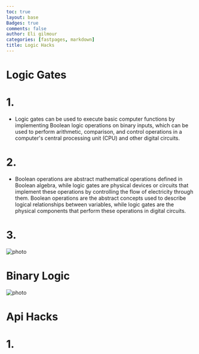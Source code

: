 ```yaml
---
toc: true
layout: base
Badges: true
comments: false
author: Eli gilmour
categories: [fastpages, markdown]
title: Logic Hacks
---
```


# Logic Gates

# 1. 

- Logic gates can be used to execute basic computer functions by implementing Boolean logic operations on binary inputs, which can be used to perform arithmetic, comparison, and control operations in a computer's central processing unit (CPU) and other digital circuits.

# 2.

- Boolean operations are abstract mathematical operations defined in Boolean algebra, while logic gates are physical devices or circuits that implement these operations by controlling the flow of electricity through them. Boolean operations are the abstract concepts used to describe logical relationships between variables, while logic gates are the physical components that perform these operations in digital circuits.

# 3.

![photo]({{site.baseurl}}/images/grades.png)

# Binary Logic

![photo]({{site.baseurl}}/images/quizscore.png)

# Api Hacks

# 1. 
